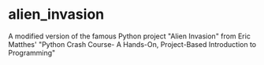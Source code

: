 # alien_invasion
A modified version of the famous Python project "Alien Invasion" from Eric Matthes' "Python Crash Course- A Hands-On, Project-Based Introduction to Programming"
